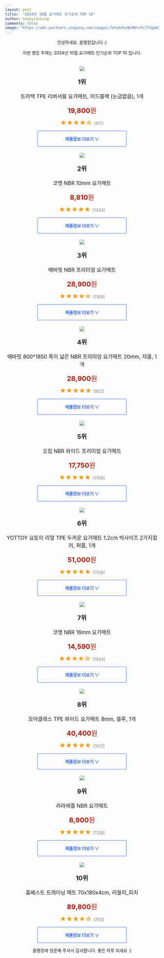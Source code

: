 ```yaml
---
layout: post
title:  "2024년 10월 요가매트 인기순위 TOP 10"
author: honeyranking
comments: false
image: "https://ads-partners.coupang.com/image1/7ehekFmzBnRWrrPc7TdgkKXsuhxshtnA97QHsvp0tevKXze0rNh8yZC1p6-Lw8BOITmNzLquxcX2OzhRGDQohsK_Jt9QNe1pWBlXoSDx5mY7nYHf755LHdPNpQSm3-Glia01poqkoz46WLFmbZiRtR80mbeZQEUOcIamH7_yLK0iz7pTmkeCxqvOpCbroUQXIJl4D62tqQrYQSQsgIZGYPNWZx2xx_TetuIKzEUUg5Zfa52cdUZFmLHx7QvWxDvklIE8E3s5k-BawISFesP6eERvIwD284ukinVUJR6U"
---
```

<p style="text-align: center;">안녕하세요. 꿀랭킹입니다 :)</p>
<p style="text-align: center;">이번 랭킹 주제는 2024년 10월 요가매트 인기순위 TOP 10 입니다.</p><center><img src="https://ads-partners.coupang.com/image1/7ehekFmzBnRWrrPc7TdgkKXsuhxshtnA97QHsvp0tevKXze0rNh8yZC1p6-Lw8BOITmNzLquxcX2OzhRGDQohsK_Jt9QNe1pWBlXoSDx5mY7nYHf755LHdPNpQSm3-Glia01poqkoz46WLFmbZiRtR80mbeZQEUOcIamH7_yLK0iz7pTmkeCxqvOpCbroUQXIJl4D62tqQrYQSQsgIZGYPNWZx2xx_TetuIKzEUUg5Zfa52cdUZFmLHx7QvWxDvklIE8E3s5k-BawISFesP6eERvIwD284ukinVUJR6U" style="margin-top:20px" /></center><p style="text-align: center; font-size: 20px"><b>1위</b></p><p style="text-align: center; font-size: 17px">트라택 TPE 리버서블 요가매트, 미드블랙 (눈금없음), 1개</p><p style="text-align: center;"><span style="color: #b61800; font-size: 22px;"><b>19,800</b>원</span></p><p style="text-align: center;"><span style="color: #ff9600; font-size: 20px;">★★★★☆ </span><span style="color: #878787;">(817)</span></p><center><a href="https://link.coupang.com/re/AFFSDP?lptag=AF3899140&subid=honeyrank&pageKey=6890690736&itemId=16541629717&vendorItemId=83728300869&traceid=V0-153-02d57a2cf7be531f&clickBeacon=b8e13a20-8e54-11ef-8337-657dafd18ff6%7E3&requestid=20241020050000157324183707&token=31850C%7CMIXED"><div style="font-size: 14px; display: inline-block; padding: 15px 90px; color: #346aff; border-radius: 2px; border: 1px solid #346aff; cursor: pointer;"><b>제품정보 더보기 &or;</b></div></a></center><center><img src="https://ads-partners.coupang.com/image1/NbZnETdzj7RBrKywNTRZ4jP2o8DfL8L3uIdjwUHUXo-wFzWkcvY3yQzbrsOKiIdQ0D-2S98EPwp1RLkqi7ZGEzP8WYcd09ExYfljWFdTDfvWchw0x3qXHZ36qzWo00pxv7OxRqELNj3kj10v2eQRn8v_IgMXUMkxyMuMBariG5fALFdOXwlaNBwB--teSTx89t-ee1xFBYLAJ_UGhDQhzy0kXBUGPPXpEUGUrwitlBPMRyJ1Q56C5tekT2uee9UjIe2L9VlHGFeGxn2ynQAJ8FuVWBiFzZzX7ZQ=" style="margin-top:20px" /></center><p style="text-align: center; font-size: 20px"><b>2위</b></p><p style="text-align: center; font-size: 17px">코멧 NBR 10mm 요가매트</p><p style="text-align: center;"><span style="color: #b61800; font-size: 22px;"><b>8,810</b>원</span></p><p style="text-align: center;"><span style="color: #ff9600; font-size: 20px;">★★★★★ </span><span style="color: #878787;">(1424)</span></p><center><a href="https://link.coupang.com/re/AFFSDP?lptag=AF3899140&subid=honeyrank&pageKey=172134026&itemId=492137509&vendorItemId=4246583353&traceid=V0-153-d7cfd075635f6f1a&requestid=20241020050000157324183707&token=31850C%7CMIXED"><div style="font-size: 14px; display: inline-block; padding: 15px 90px; color: #346aff; border-radius: 2px; border: 1px solid #346aff; cursor: pointer;"><b>제품정보 더보기 &or;</b></div></a></center><center><img src="https://ads-partners.coupang.com/image1/jr_UMk2m142OGGu1jq9YnRT-cG70UWXjHFxygAiRzfmHrd-yF1B9pKd2H9b_SjzLbzGTRCUTKBVvRZW9CqoFAhTvLlTkgDMaD73QTHwGo1PgcBVizkqNQQ-yvDZc27kCOvVcExPXCyfPDs05-URZWW24OP5poepUHv6azUdtI3IT4H7MyiBTWON8cyM4OSmwHXsIDW86hoKclBzXk2fIHzTewxvE7e5gqTz_eZJeLB-EbPs_tgPsUOJNQ8UGj1ZqZqzOpdPiWlFUG3i_VnioWpMp65ue9sOfB3o=" style="margin-top:20px" /></center><p style="text-align: center; font-size: 20px"><b>3위</b></p><p style="text-align: center; font-size: 17px">에바핏 NBR 프리미엄 요가매트</p><p style="text-align: center;"><span style="color: #b61800; font-size: 22px;"><b>28,900</b>원</span></p><p style="text-align: center;"><span style="color: #ff9600; font-size: 20px;">★★★★☆ </span><span style="color: #878787;">(1169)</span></p><center><a href="https://link.coupang.com/re/AFFSDP?lptag=AF3899140&subid=honeyrank&pageKey=25888977&itemId=100737348&vendorItemId=3185778475&traceid=V0-153-2d7f668bfc475795&requestid=20241020050000157324183707&token=31850C%7CMIXED"><div style="font-size: 14px; display: inline-block; padding: 15px 90px; color: #346aff; border-radius: 2px; border: 1px solid #346aff; cursor: pointer;"><b>제품정보 더보기 &or;</b></div></a></center><center><img src="https://ads-partners.coupang.com/image1/TfSJrqeLU0Q84SQCTcBJ8nkOnv6Fb8XLl4j1BRoFUmO5sTzO0twWRCEcAPNYKwDIdQa6cY_NLc7c7b4Cq2F6Hw25vh3Vf9VW0He0reRCvC3ypBMXjZJQOCuCJhNr9JTwe0lkQoP_EfuAIS4IHX8pnWtS0NAfA3M-zgAd7fL8dfIOY0prtqg4OuK4qmg6WwJ1_uqLvDUeIbS4iCQxmftpfleXoa_gx73Gt3Qcx6jY0OUkDGlSZNbjKjikFPmj8j36s1B8_7ixWKxQD_4crETOg7LBqAeJk-GvG8xkjCygN86k6_3RVjZNwijFcx-zNa1L" style="margin-top:20px" /></center><p style="text-align: center; font-size: 20px"><b>4위</b></p><p style="text-align: center; font-size: 17px">에바핏 800*1850 폭이 넓은 NBR 프리미엄 요가매트 20mm, 챠콜, 1개</p><p style="text-align: center;"><span style="color: #b61800; font-size: 22px;"><b>28,900</b>원</span></p><p style="text-align: center;"><span style="color: #ff9600; font-size: 20px;">★★★★★ </span><span style="color: #878787;">(902)</span></p><center><a href="https://link.coupang.com/re/AFFSDP?lptag=AF3899140&subid=honeyrank&pageKey=7691653434&itemId=20570300184&vendorItemId=74915238888&traceid=V0-153-8385a9f6e5aee876&clickBeacon=b8e13a20-8e54-11ef-b78e-14901b398727%7E3&requestid=20241020050000157324183707&token=31850C%7CMIXED"><div style="font-size: 14px; display: inline-block; padding: 15px 90px; color: #346aff; border-radius: 2px; border: 1px solid #346aff; cursor: pointer;"><b>제품정보 더보기 &or;</b></div></a></center><center><img src="https://ads-partners.coupang.com/image1/dGWFx3OUxS6uvZRDdKotWdTjs-GOPnHvJnUjA-P3hTiRYyPhZcqO2d8b2H6_bM9_mNJG30qZUI4lF4XyJfNX0lma39rheH0XwkqnVemDEgviVei3s7xc-AHxrYAT2pPv0_pSf3sVhxlNc2u55r4y_7dvRBSRZnJgwG13ZSUOt8SiQHbmDTIHCHroRGZm_pUftTJ1mbbET-lq_rhFakIl6Gy-aID26pz6zZgok8NFUYI0K2EKYNHqBX4j4U5OOzPXJ1W8f7mGpnBVDoHfwMZCOwUy2TP_GgTbIA==" style="margin-top:20px" /></center><p style="text-align: center; font-size: 20px"><b>5위</b></p><p style="text-align: center; font-size: 17px">오짐 NBR 와이드 프리미엄 요가매트</p><p style="text-align: center;"><span style="color: #b61800; font-size: 22px;"><b>17,750</b>원</span></p><p style="text-align: center;"><span style="color: #ff9600; font-size: 20px;">★★★★★ </span><span style="color: #878787;">(1769)</span></p><center><a href="https://link.coupang.com/re/AFFSDP?lptag=AF3899140&subid=honeyrank&pageKey=7178208098&itemId=18098998053&vendorItemId=85251219440&traceid=V0-153-2a0123df41843e09&requestid=20241020050000157324183707&token=31850C%7CMIXED"><div style="font-size: 14px; display: inline-block; padding: 15px 90px; color: #346aff; border-radius: 2px; border: 1px solid #346aff; cursor: pointer;"><b>제품정보 더보기 &or;</b></div></a></center><center><img src="https://ads-partners.coupang.com/image1/cJUy90LueEnz_gXKcEYRL77dY3oz_PbmLGptxSzLcKWrlUXbSiUR-Th8EPpDrR5XnXOjx1uLaRcT8_1tnbhfXznsqCQoHB47ji8qPA4pgMGqLf2b_KG_CCcMvdlEecOPvBfZCGWQD0PNv0_jruzexxiX3mANeiWUQ4nBd0wRdz4B6pOlPjBIblNydRQFRx7ic7m3tRDXR4sMScHpmjsJT9x0Dx4W3ayugxDmQkqNzOoV6mwT8v9aHYUjwoUYdKZVTRTvOvG1l2M5abKPlOigK_OEV6hPkK4isd2Fmh3pYbGOq2DPCUIg26P8mteBmoGx" style="margin-top:20px" /></center><p style="text-align: center; font-size: 20px"><b>6위</b></p><p style="text-align: center; font-size: 17px">YOTTOY 요토이 리얼 TPE 두꺼운 요가매트 1.2cm 빅사이즈 2가지컬러, 퍼플, 1개</p><p style="text-align: center;"><span style="color: #b61800; font-size: 22px;"><b>51,000</b>원</span></p><p style="text-align: center;"><span style="color: #ff9600; font-size: 20px;">★★★★★ </span><span style="color: #878787;">(1706)</span></p><center><a href="https://link.coupang.com/re/AFFSDP?lptag=AF3899140&subid=honeyrank&pageKey=5329592389&itemId=7775026561&vendorItemId=90399472809&traceid=V0-153-e83eaae0b364add3&clickBeacon=b8e13a20-8e54-11ef-b0f4-92898720de5f%7E3&requestid=20241020050000157324183707&token=31850C%7CMIXED"><div style="font-size: 14px; display: inline-block; padding: 15px 90px; color: #346aff; border-radius: 2px; border: 1px solid #346aff; cursor: pointer;"><b>제품정보 더보기 &or;</b></div></a></center><center><img src="https://ads-partners.coupang.com/image1/eSAqDf6jjXxanYJzeUdSKolInRY-DVumanHm_nPZ0GW8FbgNWnZpvJZxr_BDIzTLUXGyfdfJU7QJQat9MnoozkEupzmjqgO3Pxeqn7tJ2F9yrtKNLq43IgqbG3VEx45F8-kIgtD9cpCnO-Q-5KsWaed3bN7bc0hpo3ajStBym13BDhTixrTYytQeNnPvK_m8z_lOZDiJ75Qz1F-zIfd8q1QPTuRurYMtLQNP54Y8A-hLXejHaJ6Ac-veGB1gWg0xzXKXCtev2ZY0daRrLZMQHLLQqY5kZe7sNQ==" style="margin-top:20px" /></center><p style="text-align: center; font-size: 20px"><b>7위</b></p><p style="text-align: center; font-size: 17px">코멧 NBR 16mm 요가매트</p><p style="text-align: center;"><span style="color: #b61800; font-size: 22px;"><b>14,590</b>원</span></p><p style="text-align: center;"><span style="color: #ff9600; font-size: 20px;">★★★★☆ </span><span style="color: #878787;">(1994)</span></p><center><a href="https://link.coupang.com/re/AFFSDP?lptag=AF3899140&subid=honeyrank&pageKey=172134037&itemId=492137537&vendorItemId=4246583527&traceid=V0-153-7337581d45150830&requestid=20241020050000157324183707&token=31850C%7CMIXED"><div style="font-size: 14px; display: inline-block; padding: 15px 90px; color: #346aff; border-radius: 2px; border: 1px solid #346aff; cursor: pointer;"><b>제품정보 더보기 &or;</b></div></a></center><center><img src="https://ads-partners.coupang.com/image1/mLkFD801qEx0F8-2mBx7d7ah_DZNA-iDyk6qu4AsztlMbRTVvEpN800uR_2q0s5bc4flslHzHTLGair4G3Pc0ba2-BoTb75otV25XAXr2QAvlqdO2YyGPiIYVZKUXvFG9fXG9_srUPSTBwNehqKa3UXDKEXmFKeuTNtqZ2U8vM4f1PrO5g9AZfp4Z7FsKPKlELtOfjkg6BhKF0lT-b0iISCjcg2qfPm3OYvTeec0yODYhkgczoowRZA7cEqhfLnQ8QSqkXPBIJilme2sWqBgf3f8IpumU1YyMxVh2wAt" style="margin-top:20px" /></center><p style="text-align: center; font-size: 20px"><b>8위</b></p><p style="text-align: center; font-size: 17px">모아클래스 TPE 와이드 요가매트 8mm, 블루, 1개</p><p style="text-align: center;"><span style="color: #b61800; font-size: 22px;"><b>40,400</b>원</span></p><p style="text-align: center;"><span style="color: #ff9600; font-size: 20px;">★★★★★ </span><span style="color: #878787;">(1631)</span></p><center><a href="https://link.coupang.com/re/AFFSDP?lptag=AF3899140&subid=honeyrank&pageKey=7116636656&itemId=17806979182&vendorItemId=84970992832&traceid=V0-153-6fcfdfc0856175fc&clickBeacon=b8e13a20-8e54-11ef-90f2-0947a6e67601%7E3&requestid=20241020050000157324183707&token=31850C%7CMIXED"><div style="font-size: 14px; display: inline-block; padding: 15px 90px; color: #346aff; border-radius: 2px; border: 1px solid #346aff; cursor: pointer;"><b>제품정보 더보기 &or;</b></div></a></center><center><img src="https://ads-partners.coupang.com/image1/72sBJBCpMOQF7o7Z75xnBSXlUfrl9OYXEwtEkBqb1NaOX1s75gwL9K1DSREClBMKTQwvpZv_CofJCQD4AoDrcs9jQlRV0as68JADURwgI4pI3__NR0JxDSKItixrLnq2m6hzi9Ond8VyrES8g2jWZUl4r3mzZp7E1W8OEBAa9kbITD9VVk3brvWjEAQBR_O-uttElTX_w-UFSBoWnTTXVF0u83_dmfY__F3TndaaFT1_Nc_T8swwpur-36ws4_ETEi71rG-HIgz_sdWlcMsgws1rc82IgOnHOJ06Eg==" style="margin-top:20px" /></center><p style="text-align: center; font-size: 20px"><b>9위</b></p><p style="text-align: center; font-size: 17px">라라애플 NBR 요가매트</p><p style="text-align: center;"><span style="color: #b61800; font-size: 22px;"><b>8,900</b>원</span></p><p style="text-align: center;"><span style="color: #ff9600; font-size: 20px;">★★★★★ </span><span style="color: #878787;">(1138)</span></p><center><a href="https://link.coupang.com/re/AFFSDP?lptag=AF3899140&subid=honeyrank&pageKey=7000670365&itemId=17166957205&vendorItemId=84339300460&traceid=V0-153-36270505dc0c6e14&requestid=20241020050000157324183707&token=31850C%7CMIXED"><div style="font-size: 14px; display: inline-block; padding: 15px 90px; color: #346aff; border-radius: 2px; border: 1px solid #346aff; cursor: pointer;"><b>제품정보 더보기 &or;</b></div></a></center><center><img src="https://ads-partners.coupang.com/image1/PBg9chwwcpZADfw7PCl1oCIjHEpj4iZkmVdyGeUHstEbGab6q9HT6YXTvM0DuRH9C4kF8gHSGsfYfz80WLI4JlleSZolKUw_zWdF3JAgSAl2ZckLhmICKYLUUdwCBC_odwnkPPgQEqqqzeZGvkFZZBRfN5KU40KdlUibHH7DplA8G-xp5scH8Qt1BtSZO-OUASDki6mpwa4xnM50NWm0FaaMmn__AUmb6-B-XNOWiiYz_GG7QF3PEttl7LOwx-g89_DwwHAtxHnf6FkzAo1ulP-yQYdMQTiK2662J5S4tHu9NvHEiMGSE9-SP8XOdCw=" style="margin-top:20px" /></center><p style="text-align: center; font-size: 20px"><b>10위</b></p><p style="text-align: center; font-size: 17px">홈베스트 트레이닝 매트 70x180x4cm, 러블리_피치</p><p style="text-align: center;"><span style="color: #b61800; font-size: 22px;"><b>89,800</b>원</span></p><p style="text-align: center;"><span style="color: #ff9600; font-size: 20px;">★★★★☆ </span><span style="color: #878787;">(763)</span></p><center><a href="https://link.coupang.com/re/AFFSDP?lptag=AF3899140&subid=honeyrank&pageKey=6553130963&itemId=14637327528&vendorItemId=82036337926&traceid=V0-153-eaab754ba3be4315&clickBeacon=b8e13a20-8e54-11ef-8d34-0c2d17c5be7a%7E3&requestid=20241020050000157324183707&token=31850C%7CMIXED"><div style="font-size: 14px; display: inline-block; padding: 15px 90px; color: #346aff; border-radius: 2px; border: 1px solid #346aff; cursor: pointer;"><b>제품정보 더보기 &or;</b></div></a></center><p style="text-align: center;">꿀랭킹에 방문해 주셔서 감사합니다. 좋은 하루 되세요 :)</p>